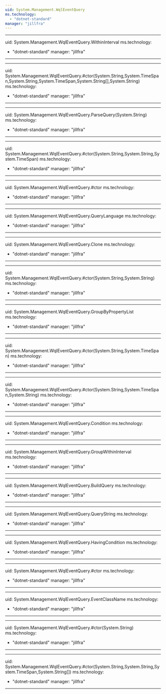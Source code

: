 ```yaml
---
uid: System.Management.WqlEventQuery
ms.technology: 
  - "dotnet-standard"
manager: "jillfra"
---
```


---
uid: System.Management.WqlEventQuery.WithinInterval
ms.technology: 
  - "dotnet-standard"
manager: "jillfra"
---

---
uid: System.Management.WqlEventQuery.#ctor(System.String,System.TimeSpan,System.String,System.TimeSpan,System.String[],System.String)
ms.technology: 
  - "dotnet-standard"
manager: "jillfra"
---

---
uid: System.Management.WqlEventQuery.ParseQuery(System.String)
ms.technology: 
  - "dotnet-standard"
manager: "jillfra"
---

---
uid: System.Management.WqlEventQuery.#ctor(System.String,System.String,System.TimeSpan)
ms.technology: 
  - "dotnet-standard"
manager: "jillfra"
---

---
uid: System.Management.WqlEventQuery.#ctor
ms.technology: 
  - "dotnet-standard"
manager: "jillfra"
---

---
uid: System.Management.WqlEventQuery.QueryLanguage
ms.technology: 
  - "dotnet-standard"
manager: "jillfra"
---

---
uid: System.Management.WqlEventQuery.Clone
ms.technology: 
  - "dotnet-standard"
manager: "jillfra"
---

---
uid: System.Management.WqlEventQuery.#ctor(System.String,System.String)
ms.technology: 
  - "dotnet-standard"
manager: "jillfra"
---

---
uid: System.Management.WqlEventQuery.GroupByPropertyList
ms.technology: 
  - "dotnet-standard"
manager: "jillfra"
---

---
uid: System.Management.WqlEventQuery.#ctor(System.String,System.TimeSpan)
ms.technology: 
  - "dotnet-standard"
manager: "jillfra"
---

---
uid: System.Management.WqlEventQuery.#ctor(System.String,System.TimeSpan,System.String)
ms.technology: 
  - "dotnet-standard"
manager: "jillfra"
---

---
uid: System.Management.WqlEventQuery.Condition
ms.technology: 
  - "dotnet-standard"
manager: "jillfra"
---

---
uid: System.Management.WqlEventQuery.GroupWithinInterval
ms.technology: 
  - "dotnet-standard"
manager: "jillfra"
---

---
uid: System.Management.WqlEventQuery.BuildQuery
ms.technology: 
  - "dotnet-standard"
manager: "jillfra"
---

---
uid: System.Management.WqlEventQuery.QueryString
ms.technology: 
  - "dotnet-standard"
manager: "jillfra"
---

---
uid: System.Management.WqlEventQuery.HavingCondition
ms.technology: 
  - "dotnet-standard"
manager: "jillfra"
---

---
uid: System.Management.WqlEventQuery.#ctor
ms.technology: 
  - "dotnet-standard"
manager: "jillfra"
---

---
uid: System.Management.WqlEventQuery.EventClassName
ms.technology: 
  - "dotnet-standard"
manager: "jillfra"
---

---
uid: System.Management.WqlEventQuery.#ctor(System.String)
ms.technology: 
  - "dotnet-standard"
manager: "jillfra"
---

---
uid: System.Management.WqlEventQuery.#ctor(System.String,System.String,System.TimeSpan,System.String[])
ms.technology: 
  - "dotnet-standard"
manager: "jillfra"
---

